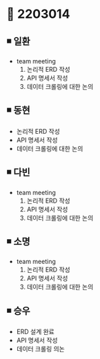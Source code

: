 # 📌 2203014

## ◾ 일환

- team meeting
  1. 논리적 ERD 작성
  2. API 명세서 작성
  3. 데이터 크롤링에 대한 논의

## ◾ 동현

- 논리적 ERD 작성
- API 명세서 작성
- 데이터 크롤링에 대한 논의

## ◾ 다빈

- team meeting
  1. 논리적 ERD 작성
  2. API 명세서 작성
  3. 데이터 크롤링에 대한 논의 

## ◾ 소명

- team meeting
  1. 논리적 ERD 작성
  2. API 명세서 작성
  3. 데이터 크롤링에 대한 논의

## ◾ 승우

- ERD 설계 완료
- API 명세서 작성
- 데이터 크롤링 의논

